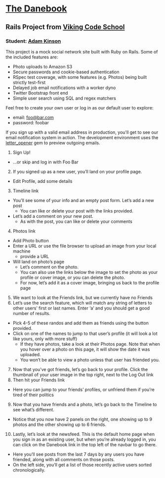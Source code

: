 [The Danebook][1]
============
Rails Project from [Viking Code School][2]
-------------------------------------


### Student: [Adam Kinson][3]

This project is a mock social network site built with Ruby on Rails.  Some of the included features are:
* Photo uploads to Amazon S3
* Secure passwords and cookie-based authentication
* RSpec test coverage, with some features (e.g. Photos) being built strictly test-first
* Delayed job email notifications with a worker dyno
* Twitter Bootstrap front end
* Simple user search using SQL and regex matchers


Feel free to create your own user or log in as our default user to explore:
* email: foo@bar.com
* password: foobar

If you sign up with a valid email address in production, you'll get to see our email notification system in action.  The development environment uses the [letter_opener][4] gem to preview outgoing emails.


1. Sign Up!
  * ...or skip and log in with Foo Bar
2. If you signed up as a new user, you’ll land on your profile page.
  * Edit Profile, add some details
3. Timeline link
  * You’ll see some of your info and an empty post form.  Let’s add a new post
    * You can like or delete your post with the links provided.
  * Let’s add a comment on your new post.
    * As with the post, you can like or delete your comments
4. Photos link
  * Add Photo button
  * Enter a URL or use the file browser to upload an image from your local machine
    * provide a URL
  * Will land on photo’s page
    * Let’s comment on the photo.
    * You can also use the links below the image to set the photo as your profile or cover image, or you can delete the photo.
    * For now, let’s add it as a cover image, bringing us back to the profile page
5. We want to look at the Friends link, but we currently have no Friends
6. Let’s use the search feature, which will match any string of letters to other users’ first or last names.  Enter ‘a’ and you should get a good number of results.
  * Pick 4-5 of these randos and add them as friends using the button provided.
  * Click on one of the names to jump to that user’s profile (it will look a lot like yours, only with more stuff)
    * If they have photos, take a look at their Photos page.  Note that when you hover over a photo on this page, it will show the date it was uploaded.
    * You won’t be able to view a photo unless that user has friended you.
7. Now that you’ve got friends, let’s go back to your profile.  Click the thumbnail of your user image in the top right, next to the Log Out link
8. Then hit your Friends link
  * Here you can jump to your friends’ profiles, or unfriend them if you’re tired of their politics
9. Now that you have friends and a photo, let’s go back to the Timeline to see what’s different.
  * Notice that you now have 2 panels on the right, one showing up to 9 photos and the other showing up to 6 friends.
10. Lastly, let’s look at the newsfeed.  This is the default home page when you sign in as an existing user, but when you’re already logged in, you can click on the Danebook link in the top left of the navbar to go there.
  * Here you’ll see posts from the last 7 days by any users you have friended, along with all comments on those posts.
  * On the left side, you’ll get a list of those recently active users sorted chronologically.





[1]: http://ajk-danebook.herokuapp.com
[2]: http://www.vikingcodeschool.com
[3]: https://github.com/kinsona/danebook
[4]: https://rubygems.org/gems/letter_opener/versions/1.4.1